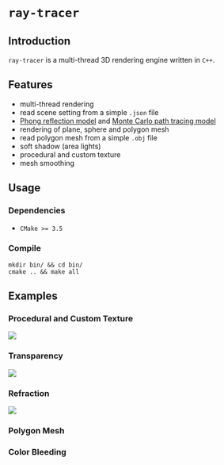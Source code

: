 # `ray-tracer`

## Introduction

`ray-tracer` is a multi-thread 3D rendering engine written in `C++`.

## Features
* multi-thread rendering
* read scene setting from a simple `.json` file
* [Phong reflection model](http://en.wikipedia.org/wiki/Phong_reflection_model) and [Monte Carlo path tracing model](http://en.wikipedia.org/wiki/Path_tracing)
* rendering of plane, sphere and polygon mesh
* read polygon mesh from a simple `.obj` file
* soft shadow (area lights)
* procedural and custom texture
* mesh smoothing

## Usage

### Dependencies
* `CMake >= 3.5`

### Compile
```
mkdir bin/ && cd bin/
cmake .. && make all
```
## Examples

### Procedural and Custom Texture
![](https://raw.githubusercontent.com/zhijian-liu/ray-tracer/master/images/texture.ppm?token=AFg7pVeGzE6vHhxvi03-9AaBNGDHQwH1ks5Y7I-fwA%3D%3D)

### Transparency
![](https://raw.githubusercontent.com/zhijian-liu/ray-tracer/master/images/transparency.ppm?token=AFg7pUHTkBg7N22VosFDAC0Y5MFnflzjks5Y7I-4wA%3D%3D)

### Refraction
![](https://raw.githubusercontent.com/zhijian-liu/ray-tracer/master/images/refraction.ppm?token=AFg7pdFSghDaS4idWkg84B3numM0SBF0ks5Y7I_rwA%3D%3D)

### Polygon Mesh

### Color Bleeding


